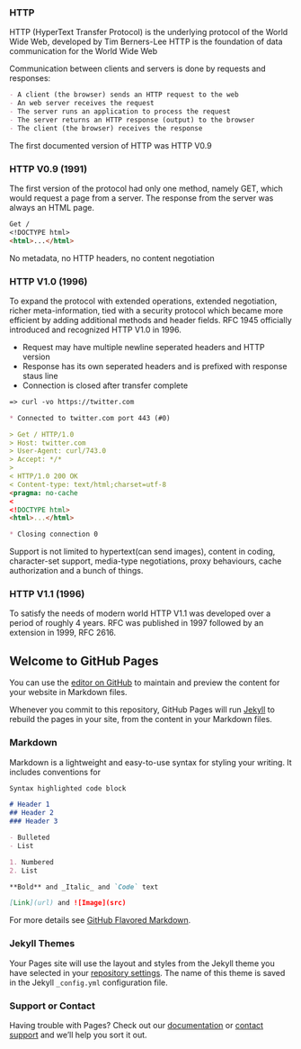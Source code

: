### HTTP

HTTP (HyperText Transfer Protocol) is the underlying protocol of the World Wide Web, developed by Tim Berners-Lee
HTTP is the foundation of data communication for the World Wide Web

Communication between clients and servers is done by requests and responses:

```markdown
- A client (the browser) sends an HTTP request to the web
- An web server receives the request
- The server runs an application to process the request
- The server returns an HTTP response (output) to the browser
- The client (the browser) receives the response
```

The first documented version of HTTP was HTTP V0.9

### HTTP V0.9 (1991)

The first version of the protocol had only one method, namely GET, which would request a page from a server. The response from the server was always an HTML page.

```markdown
Get /
<!DOCTYPE html>
<html>...</html>
```

No metadata, no HTTP headers, no content negotiation

### HTTP V1.0 (1996)

To expand the protocol with extended operations, extended negotiation, richer meta-information, tied with a security protocol which became more efficient by adding additional methods and header fields. RFC 1945 officially introduced and recognized HTTP V1.0 in 1996.

- Request may have multiple newline seperated headers and HTTP version
- Response has its own seperated headers and is prefixed with response staus line
- Connection is closed after transfer complete

```markdown
=> curl -vo https://twitter.com

* Connected to twitter.com port 443 (#0)

> Get / HTTP/1.0
> Host: twitter.com
> User-Agent: curl/743.0
> Accept: */*
>
< HTTP/1.0 200 OK
< Content-type: text/html;charset=utf-8
<pragma: no-cache
<
<!DOCTYPE html>
<html>...</html>

* Closing connection 0
```

Support is not limited to hypertext(can send images), content in coding, character-set support, media-type negotiations, proxy behaviours, cache authorization and a bunch of things.

### HTTP V1.1 (1996)

To satisfy the needs of modern world HTTP V1.1 was developed over a period of roughly 4 years. RFC was published in 1997 followed by an extension in 1999, RFC 2616. 











## Welcome to GitHub Pages

You can use the [editor on GitHub](https://github.com/Sai-Sravani-Bollapalli/Blog/edit/main/README.md) to maintain and preview the content for your website in Markdown files.

Whenever you commit to this repository, GitHub Pages will run [Jekyll](https://jekyllrb.com/) to rebuild the pages in your site, from the content in your Markdown files.

### Markdown

Markdown is a lightweight and easy-to-use syntax for styling your writing. It includes conventions for

```markdown
Syntax highlighted code block

# Header 1
## Header 2
### Header 3

- Bulleted
- List

1. Numbered
2. List

**Bold** and _Italic_ and `Code` text

[Link](url) and ![Image](src)
```

For more details see [GitHub Flavored Markdown](https://guides.github.com/features/mastering-markdown/).

### Jekyll Themes

Your Pages site will use the layout and styles from the Jekyll theme you have selected in your [repository settings](https://github.com/Sai-Sravani-Bollapalli/Blog/settings). The name of this theme is saved in the Jekyll `_config.yml` configuration file.

### Support or Contact

Having trouble with Pages? Check out our [documentation](https://docs.github.com/categories/github-pages-basics/) or [contact support](https://github.com/contact) and we’ll help you sort it out.
